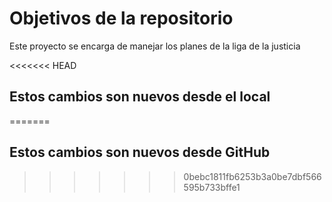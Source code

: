 # Objetivos de la repositorio

Este proyecto se encarga de manejar los planes de la liga de la justicia

<<<<<<< HEAD
## Estos cambios son nuevos desde el local
=======
## Estos cambios son nuevos desde GitHub
>>>>>>> 0bebc1811fb6253b3a0be7dbf566595b733bffe1
